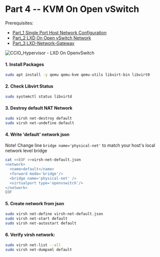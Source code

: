 # Part 4 -- KVM On Open vSwitch
Prerequisites:
- [Part_1 Single Port Host Network Configuration]
- [Part_2 LXD On Open vSwitch Network]
- [Part_3 LXD-Network-Gateway]


![CCIO_Hypervisor - LXD On OpenvSwitch](https://github.com/KathrynMorgan/small-stack/blob/master/4_Bare-Metal_KVM-On-Open-vSwitch/web/drawio/KVM-On-Open-vSwitch.svg)

#### 1. Install Packages
````sh
sudo apt install -y qemu qemu-kvm qemu-utils libvirt-bin libvirt0
````
#### 2. Check Libvirt Status
````sh
sudo systemctl status libvirtd
````
#### 3. Destroy default NAT Network
````sh
sudo virsh net-destroy default
sudo virsh net-undefine default
````
#### 4. Write 'default' network json
Note! Change line ````bridge name='physical-net'```` to match your host's local network level bridge
````sh
cat <<EOF >>virsh-net-default.json
<network>
  <name>default</name>
  <forward mode='bridge'/>
  <bridge name='physical-net' />
  <virtualport type='openvswitch'/>
</network>
EOF
````
#### 5. Create network from json
````sh
sudo virsh net-define virsh-net-default.json
sudo virsh net-start default
sudo virsh net-autostart default
````
#### 6. Verify virsh network:
````sh
sudo virsh net-list --all
sudo virsh net-dumpxml default
````

<!-- Markdown link & img dfn's -->
[Part_1 Single Port Host Network Configuration]: https://github.com/KathrynMorgan/small-stack/blob/master/1_Bare-Metal_Single-Port-OVS-Hypervisor/
[Part_2 LXD On Open vSwitch Network]: https://github.com/KathrynMorgan/small-stack/tree/master/2_Bare-Metal_LXD-On-OVS
[Part_3 LXD-Network-Gateway]: https://github.com/KathrynMorgan/small-stack/tree/master/3_LXD-Network-Gateway
